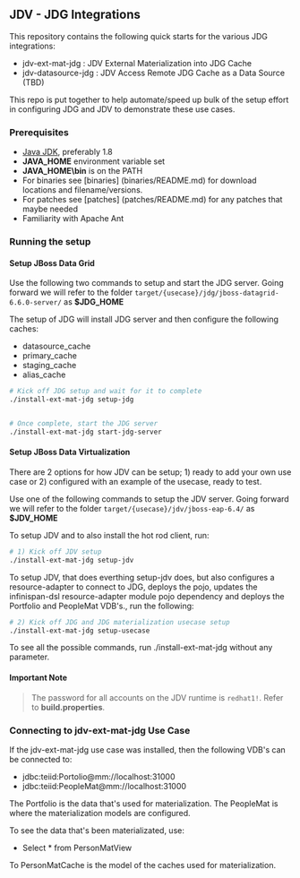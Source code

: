 ## JDV - JDG Integrations

This repository contains the following quick starts for the various JDG integrations:

*  jdv-ext-mat-jdg : JDV External Materialization into JDG Cache
*  jdv-datasource-jdg  : JDV Access Remote JDG Cache as a Data Source (TBD)

This repo is put together to help automate/speed up bulk of the setup effort in configuring JDG and JDV to demonstrate these use cases.

### Prerequisites

* [Java JDK](http://www.oracle.com/technetwork/java/javase/downloads/jdk8-downloads-2133151.html), preferably 1.8 
* **JAVA_HOME** environment variable set
* **JAVA_HOME\bin** is on the PATH
* For binaries see [binaries] (binaries/README.md) for download locations and filename/versions.
* For patches see [patches] (patches/README.md) for any patches that maybe needed
* Familiarity with Apache Ant

### Running the setup

#### Setup JBoss Data Grid

Use the following two commands to setup and start the JDG server. Going forward we will refer to the folder `target/{usecase}/jdg/jboss-datagrid-6.6.0-server/` as **$JDG_HOME**

The setup of JDG will install JDG server and then configure the following caches: 
* datasource_cache
* primary_cache
* staging_cache
* alias_cache

```sh
# Kick off JDG setup and wait for it to complete
./install-ext-mat-jdg setup-jdg


# Once complete, start the JDG server
./install-ext-mat-jdg start-jdg-server
```


#### Setup JBoss Data Virtualization

There are 2 options for how JDV can be setup; 1) ready to add your own use case or 2) configured with an example of the usecase, ready to test.

Use one of the following commands to setup the JDV server. Going forward we will refer to the folder `target/{usecase}/jdv/jboss-eap-6.4/` as **$JDV_HOME**

To setup JDV and to also install the hot rod client, run:

```sh
# 1) Kick off JDV setup
./install-ext-mat-jdg setup-jdv 
```

To setup JDV, that does everthing setup-jdv does, but also configures a resource-adapter to connect to JDG, deploys the pojo, updates the infinispan-dsl resource-adapter module pojo dependency and deploys the Portfolio and PeopleMat VDB's., run the following:

```sh
# 2) Kick off JDG and JDG materialization usecase setup
./install-ext-mat-jdg setup-usecase 
```

To see all the possible commands, run ./install-ext-mat-jdg without any parameter.

#### Important Note
> The password for all accounts on the JDV runtime is `redhat1!`. Refer to **build.properties**.


### Connecting to jdv-ext-mat-jdg Use Case

If the jdv-ext-mat-jdg use case was installed, then the following VDB's can be connected to:
*  jdbc:teiid:Portolio@mm://localhost:31000
*  jdbc:teiid:PeopleMat@mm://localhost:31000

The Portfolio is the data that's used for materialization.  The PeopleMat is where the materialization models are configured.

To see the data that's been materializated, use:
*  Select * from PersonMatView

To PersonMatCache is the model of the caches used for materialization.


